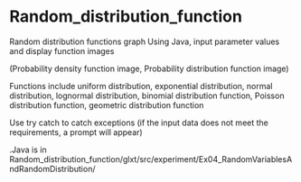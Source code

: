 # Random_distribution_function
Random distribution functions graph
Using Java, input parameter values and display function images

(Probability density function image, Probability distribution function image)

Functions include 
uniform distribution, 
exponential distribution, 
normal distribution, 
lognormal distribution, 
binomial distribution function, 
Poisson distribution function, 
geometric distribution function

Use try catch to catch exceptions 
(if the input data does not meet the requirements, a prompt will appear)

.Java is in Random_distribution_function/glxt/src/experiment/Ex04_RandomVariablesAndRandomDistribution/
